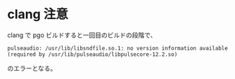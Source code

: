# clang 注意

clang で pgo ビルドすると一回目のビルドの段階で、

```
pulseaudio: /usr/lib/libsndfile.so.1: no version information available (required by /usr/lib/pulseaudio/libpulsecore-12.2.so)
```

のエラーとなる。

<!-- vim: set tw=90 filetype=markdown : -->
